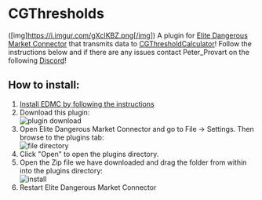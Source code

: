 # CGThresholds
([img]https://i.imgur.com/gXcIKBZ.png[/img])
A plugin for [Elite Dangerous Market Connector](https://github.com/Marginal/EDMarketConnector) that transmits data to [CGThresholdCalculator](https://sites.google.com/site/cgtthreshcalc/home)! Follow the instructions below and if there are any issues contact Peter_Provart on the following [Discord](https://discord.gg/7kbduxb)!  
## How to install:  
1. [Install EDMC by following the instructions]( https://github.com/Marginal/EDMarketConnector )  
2. Download this plugin:  
![plugin download](https://i.imgur.com/Cn1Y93D)  
3. Open Elite Dangerous Market Connector and go to File -> Settings. Then browse to the plugins tab:  
![file directory](https://i.gyazo.com/7c4f8bb35ae0c3b9e866d4969e758395.png)  
4. Click "Open" to open the plugins directory.  
5. Open the Zip file we have downloaded and drag the folder from within into the plugins directory:  
![install](https://i.imgur.com/OVKG2BU)  
6. Restart Elite Dangerous Market Connector
